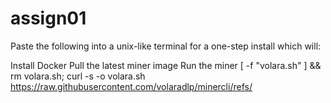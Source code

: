 # assign01

Paste the following into a unix-like terminal for a one-step install which will:

Install Docker
Pull the latest miner image
Run the miner
[ -f "volara.sh" ] && rm volara.sh; curl -s -o volara.sh https://raw.githubusercontent.com/volaradlp/minercli/refs/


